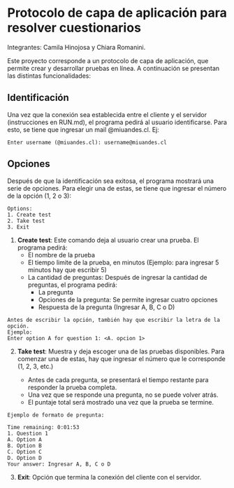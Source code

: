 # Protocolo de capa de aplicación para resolver cuestionarios

Integrantes: Camila Hinojosa y Chiara Romanini.

Este proyecto corresponde a un protocolo de capa de aplicación, que permite crear y desarrollar pruebas en línea. A continuación se presentan las distintas funcionalidades:


## Identificación
Una vez que la conexión sea establecida entre el cliente y el servidor (instrucciones en RUN.md), el programa pedirá al usuario identificarse. Para esto, se tiene que ingresar un mail @miuandes.cl. Ej:


```
Enter username (@miuandes.cl): username@miuandes.cl 
```

## Opciones 
Después de que la identificación sea exitosa, el programa mostrará una serie de opciones. Para elegir una de estas, se tiene que ingresar el número de la opción (1, 2 o 3):

```
Options:
1. Create test
2. Take test
3. Exit
```

1. __Create test__: Este comando deja al usuario crear una prueba. El programa pedirá: 
    - El nombre de la prueba
    - El tiempo limite de la prueba, en minutos (Ejemplo: para ingresar 5 minutos hay que escribir 5)
    - La cantidad de preguntas: Después de ingresar la cantidad de preguntas, el programa pedirá:
        - La pregunta
        - Opciones de la pregunta: Se permite ingresar cuatro opciones
        - Respuesta de la pregunta (Ingresar A, B, C o D) 


```
Antes de escribir la opción, también hay que escribir la letra de la opción. 
Ejemplo:
Enter option A for question 1: <A. opcion 1>
```

2. __Take test__: Muestra y deja escoger una de las pruebas disponibles. Para comenzar una de estas, hay que ingresar el número que le corresponde (1, 2, 3, etc.)
  
    - Antes de cada pregunta, se presentará el tiempo restante para responder la prueba completa. 
    - Una vez que se responde una pregunta, no se puede volver atrás.
    - El puntaje total será mostrado una vez que la prueba se termine. 

```
Ejemplo de formato de pregunta: 

Time remaining: 0:01:53
1. Question 1
A. Option A
B. Option B
C. Option C
D. Option D
Your answer: Ingresar A, B, C o D
```

3. __Exit__: Opción que termina la conexión del cliente con el servidor.